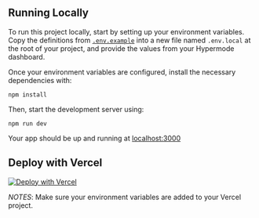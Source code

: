 ## Running Locally

To run this project locally, start by setting up your environment variables. Copy the definitions from [`.env.example`](https://github.com/hypermodeAI/hyper-commerce-frontend/blob/main/.env.example) into a new file named `.env.local` at the root of your project, and provide the values from your Hypermode dashboard.

Once your environment variables are configured, install the necessary dependencies with:

```
npm install
```

Then, start the development server using:

```
npm run dev
```

Your app should be up and running at [localhost:3000](http://localhost:3000/)

## Deploy with Vercel

[![Deploy with Vercel](https://vercel.com/button)](https://vercel.com/import/project?template=https://github.com/hypermodeAI/hyper-commerce-frontend)

_NOTES_: Make sure your environment variables are added to your Vercel project.
